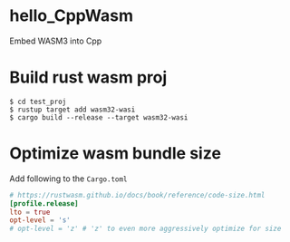 # hello_CppWasm
Embed WASM3 into Cpp

# Build rust wasm proj

```shell
$ cd test_proj
$ rustup target add wasm32-wasi
$ cargo build --release --target wasm32-wasi
```

# Optimize wasm bundle size

Add following to the `Cargo.toml`

```toml
# https://rustwasm.github.io/docs/book/reference/code-size.html
[profile.release]
lto = true
opt-level = 's'
# opt-level = 'z' # 'z' to even more aggressively optimize for size 
```
